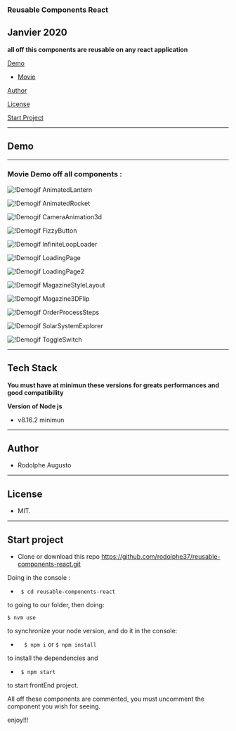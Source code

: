 ### Reusable Components React

## Janvier 2020
 

**all off this components are reusable on any react application**



[Demo](#demo)

-  [Movie](#movie-demo)




[Author](#author)

[License](#license)

[Start Project](#Start-project)

---
## Demo
---
### Movie Demo off all components : 

![!Demogif](AnimatedLantern.gif) 
 AnimatedLantern

![!Demogif](AnimatedRocket.gif)
 AnimatedRocket

![!Demogif](CameraAnimation3d.gif)
 CameraAnimation3d

![!Demogif](FizzyButton.gif)
 FizzyButton

![!Demogif](InfiniteLoopLoader.gif)
 InfiniteLoopLoader

![!Demogif](LoadingPage.gif)
 LoadingPage

![!Demogif](LoadingPage2.gif)
 LoadingPage2

![!Demogif](MagazineStyleLayout.gif)
 MagazineStyleLayout

![!Demogif](Magazine3DFlip.gif)
 Magazine3DFlip

![!Demogif](OrderProcessSteps.gif)
 OrderProcessSteps

![!Demogif](SolarSystemExplorer.gif)
 SolarSystemExplorer

![!Demogif](ToggleSwitch.gif)
 ToggleSwitch



---

## Tech Stack

 **You must have at minimun these versions for greats performances and good compatibility**

 **Version of Node js**
-    v8.16.2 minimun

---  

## Author 

- Rodolphe Augusto 

--- 

## License  

- MIT.

---

## Start project


- Clone or download this repo https://github.com/rodolphe37/reusable-components-react.git
 

Doing in the console :

-  ``` $ cd reusable-components-react```

to going to our folder, then doing:

 ``` $ nvm use ```

 to synchronize your node version, and do it in the console: 

-  ```  $ npm i``` or ``` $ npm install ```

to install the dependencies and

-  ``` $ npm start```

to start  frontEnd project.

All off these components are commented, you must uncomment the component you wish for seeing.

  

enjoy!!!
